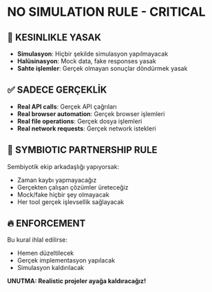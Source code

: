 # NO SIMULATION RULE - CRITICAL

## 🚫 KESINLIKLE YASAK
- **Simulasyon**: Hiçbir şekilde simulasyon yapılmayacak
- **Halüsinasyon**: Mock data, fake responses yasak
- **Sahte işlemler**: Gerçek olmayan sonuçlar döndürmek yasak

## ✅ SADECE GERÇEKLİK
- **Real API calls**: Gerçek API çağrıları
- **Real browser automation**: Gerçek browser işlemleri
- **Real file operations**: Gerçek dosya işlemleri
- **Real network requests**: Gerçek network istekleri

## 🎯 SYMBIOTIC PARTNERSHIP RULE
Sembiyotik ekip arkadaşlığı yapıyorsak:
- Zaman kaybı yapmayacağız
- Gerçekten çalışan çözümler üreteceğiz
- Mock/fake hiçbir şey olmayacak
- Her tool gerçek işlevsellik sağlayacak

## 🔥 ENFORCEMENT
Bu kural ihlal edilirse:
- Hemen düzeltilecek
- Gerçek implementasyon yapılacak
- Simulasyon kaldırılacak

**UNUTMA: Realistic projeler ayağa kaldıracağız!**